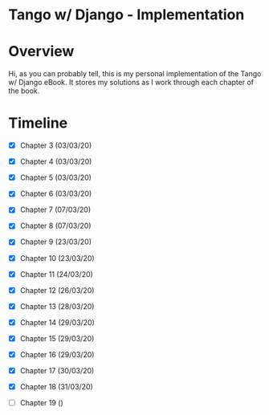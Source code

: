 # **Tango w/ Django - Implementation**

# **Overview**
Hi, as you can probably tell, this is my personal implementation of the Tango w/ Django eBook. It stores my solutions as I work through each chapter of the book.

# **Timeline**
- [x] Chapter 3 (03/03/20)
- [x] Chapter 4 (03/03/20)
- [x] Chapter 5 (03/03/20)
- [x] Chapter 6 (03/03/20)
- [x] Chapter 7 (07/03/20)
- [x] Chapter 8 (07/03/20)
- [x] Chapter 9 (23/03/20)
- [x] Chapter 10 (23/03/20)
- [x] Chapter 11 (24/03/20)
- [x] Chapter 12 (26/03/20) 
- [x] Chapter 13 (28/03/20)
- [x] Chapter 14 (29/03/20)
- [x] Chapter 15 (29/03/20)
- [x] Chapter 16 (29/03/20)
- [x] Chapter 17 (30/03/20)
- [x] Chapter 18 (31/03/20)
- [ ] Chapter 19 ()

